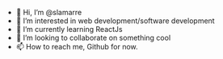 - 👋 Hi, I’m @slamarre
- 👀 I’m interested in web development/software development
- 🌱 I’m currently learning ReactJs
- 💞️ I’m looking to collaborate on something cool
- 📫 How to reach me, Github for now.

<!---
slamarre/slamarre is a ✨ special ✨ repository because its `README.md` (this file) appears on your GitHub profile.
You can click the Preview link to take a look at your changes.
--->
